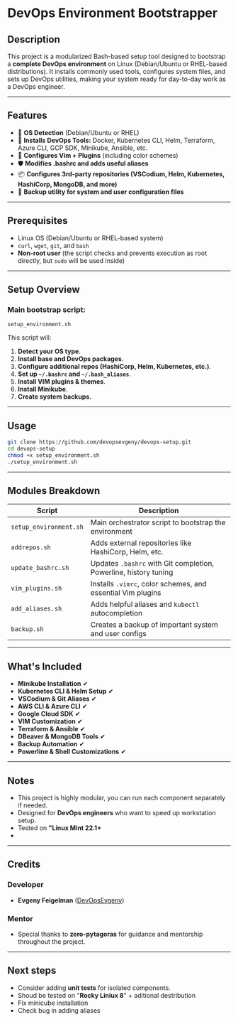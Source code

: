 
# DevOps Environment Bootstrapper

## Description

This project is a modularized Bash-based setup tool designed to bootstrap a **complete DevOps environment** on Linux (Debian/Ubuntu or RHEL-based distributions). It installs commonly used tools, configures system files, and sets up DevOps utilities, making your system ready for day-to-day work as a DevOps engineer.

---

## Features

- 🐧 **OS Detection** (Debian/Ubuntu or RHEL)
- 🧰 **Installs DevOps Tools:** Docker, Kubernetes CLI, Helm, Terraform, Azure CLI, GCP SDK, Minikube, Ansible, etc.
- 🔧 **Configures Vim + Plugins** (including color schemes)
- 🛡 **Modifies .bashrc and adds useful aliases**
- 📦 **Configures 3rd-party repositories (VSCodium, Helm, Kubernetes, HashiCorp, MongoDB, and more)**
- 💾 **Backup utility for system and user configuration files**


---

## Prerequisites

- Linux OS (Debian/Ubuntu or RHEL-based system)
- `curl`, `wget`, `git`, and `bash`
- **Non-root user** (the script checks and prevents execution as root directly, but `sudo` will be used inside)

---

## Setup Overview

### Main bootstrap script:

```
setup_environment.sh
```

This script will:

1. **Detect your OS type**.
2. **Install base and DevOps packages**.
3. **Configure additional repos (HashiCorp, Helm, Kubernetes, etc.)**.
4. **Set up `~/.bashrc` and `~/.bash_aliases`**.
5. **Install VIM plugins & themes**.
6. **Install Minikube**.
7. **Create system backups.**

---

## Usage

```bash
git clone https://github.com/devopsevgeny/devops-setup.git
cd devops-setup
chmod +x setup_environment.sh
./setup_environment.sh
```

---

## Modules Breakdown

| Script                 | Description                                                      |
| ---------------------- | ---------------------------------------------------------------- |
| `setup_environment.sh` | Main orchestrator script to bootstrap the environment            |
| `addrepos.sh`          | Adds external repositories like HashiCorp, Helm, etc.            |
| `update_bashrc.sh`     | Updates `.bashrc` with Git completion, Powerline, history tuning |
| `vim_plugins.sh`       | Installs `.vimrc`, color schemes, and essential Vim plugins      |
| `add_aliases.sh`       | Adds helpful aliases and `kubectl` autocompletion                |
| `backup.sh`            | Creates a backup of important system and user configs            |

---

## What's Included

- **Minikube Installation** ✔
- **Kubernetes CLI & Helm Setup** ✔
- **VSCodium & Git Aliases** ✔
- **AWS CLI & Azure CLI** ✔
- **Google Cloud SDK** ✔
- **VIM Customization** ✔
- **Terraform & Ansible** ✔
- **DBeaver & MongoDB Tools** ✔
- **Backup Automation** ✔
- **Powerline & Shell Customizations** ✔

---

## Notes

- This project is highly modular, you can run each component separately if needed.
- Designed for **DevOps engineers** who want to speed up workstation setup.
- Tested on **"Linux Mint 22.1+**
- 

---

## Credits

### Developer

- **Evgeny Feigelman** ([DevOpsEvgeny](https://github.com/devopsevgeny))

### Mentor

- Special thanks to **zero-pytagoras** for guidance and mentorship throughout the project.

---

## Next steps

- Consider adding **unit tests** for isolated components.
- Shoud be tested on "**Rocky Liniux 8**" + aditional destribution
- Fix minicube installation
- Check bug in adding aliases

